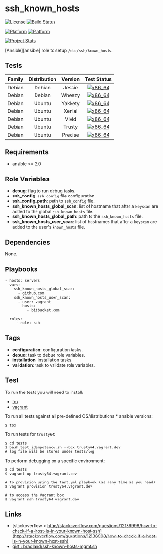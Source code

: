 # ssh_known_hosts

[![License](https://img.shields.io/badge/license-New%20BSD-blue.svg?style=flat)](https://raw.githubusercontent.com/ansiblebit/ssh_known_hosts/master/LICENSE)
[![Build Status](https://travis-ci.org/ansiblebit/ssh_known_hosts.svg?branch=master)](https://travis-ci.org/ansiblebit/ssh_known_hosts)

[![Platform](http://img.shields.io/badge/platform-debian-a80030.svg?style=flat)](#)
[![Platform](http://img.shields.io/badge/platform-ubuntu-dd4814.svg?style=flat)](#)

[![Project Stats](https://www.openhub.net/p/ansiblebit-ssh_known_hosts/widgets/project_thin_badge.gif)](https://www.openhub.net/p/ansiblebit-ssh_known_hosts/)

[Ansible][ansible] role to setup `/etc/ssh/known_hosts`.


## Tests

| Family | Distribution | Version | Test Status |
|:-:|:-:|:-:|:-:|
| Debian | Debian  | Jessie  | [![x86_64](http://img.shields.io/badge/x86_64-passed-006400.svg?style=flat)](#) |
| Debian | Debian  | Wheezy  | [![x86_64](http://img.shields.io/badge/x86_64-passed-006400.svg?style=flat)](#) |
| Debian | Ubuntu  | Yakkety | [![x86_64](http://img.shields.io/badge/x86_64-passed-006400.svg?style=flat)](#) |
| Debian | Ubuntu  | Xenial  | [![x86_64](http://img.shields.io/badge/x86_64-passed-006400.svg?style=flat)](#) |
| Debian | Ubuntu  | Vivid   | [![x86_64](http://img.shields.io/badge/x86_64-passed-006400.svg?style=flat)](#) |
| Debian | Ubuntu  | Trusty  | [![x86_64](http://img.shields.io/badge/x86_64-passed-006400.svg?style=flat)](#) |
| Debian | Ubuntu  | Precise | [![x86_64](http://img.shields.io/badge/x86_64-passed-006400.svg?style=flat)](#)  |


## Requirements

- ansible >= 2.0


## Role Variables

- **debug**: flag to run debug tasks.
- **ssh_config**: `ssh_config` file configuration.
- **ssh_config_path**: path to `ssh_config` file.
- **ssh_known_hosts_global_scan**: list of hostname that after a `keyscan` are added to the global `ssh_known_hosts` file.
- **ssh_known_hosts_global_path**: path to the `ssh_known_hosts` file.
- **ssh_known_hosts_user_scan**: list of hostnames that after a `keyscan` are added to the user's `known_hosts` file.


## Dependencies

None.


## Playbooks

    - hosts: servers
      vars:
        ssh_known_hosts_global_scan:
          - github.com
        ssh_known_hosts_user_scan:
          - user: vagrant
            hosts:
              - bitbucket.com

      roles:
         - role: ssh


## Tags

- **configuration**: configuration tasks.
- **debug**: task to debug role variables.
- **installation**: installation tasks.
- **validation**: task to validate role variables.


## Test

To run the tests you will need to install:

- [tox](https://tox.readthedocs.org/)
- [vagrant](https://www.vagrantup.com/)

To run all tests against all pre-defined OS/distributions * ansible versions:

```
$ tox
```

To run tests for `trusty64`:

```
$ cd tests
$ bash test_idempotence.sh --box trusty64.vagrant.dev
# log file will be stores under tests/log
```

To perform debugging on a specific environment:

```
$ cd tests
$ vagrant up trusty64.vagrant.dev

# to provision using the test.yml playbook (as many time as you need)
$ vagrant provision trusty64.vagrant.dev

# to access the Vagrant box
$ vagrant ssh trusty64.vagrant.dev
```


## Links

- [stackoverflow > http://stackoverflow.com/questions/12136998/how-to-check-if-a-host-is-in-your-known-host-ssh](http://stackoverflow.com/questions/12136998/how-to-check-if-a-host-is-in-your-known-host-ssh)
- [gist : bradland/ssh-known-hosts-mgmt.sh](https://gist.github.com/bradland/1315165)
